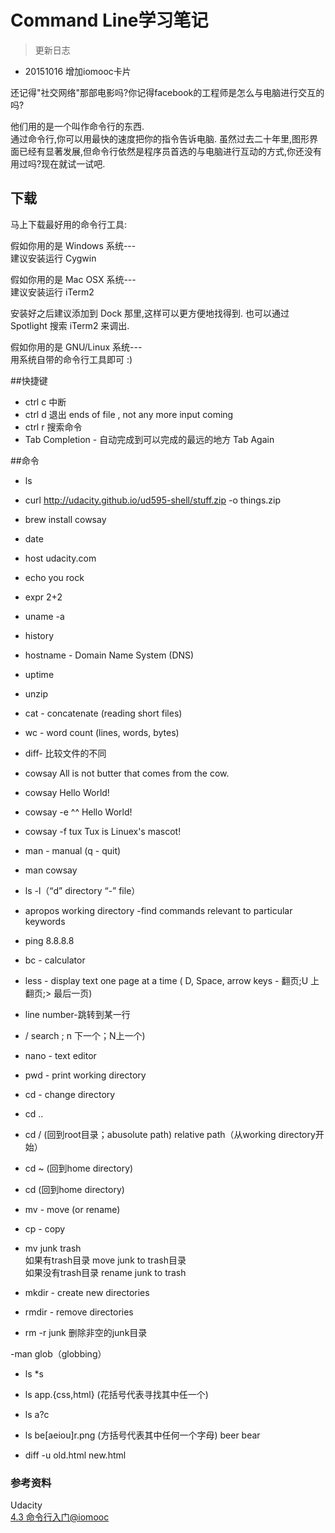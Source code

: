 # Command Line学习笔记

> 更新日志
- 20151016 增加iomooc卡片

还记得"社交网络"那部电影吗?你记得facebook的工程师是怎么与电脑进行交互的吗?

他们用的是一个叫作命令行的东西.    
通过命令行,你可以用最快的速度把你的指令告诉电脑. 虽然过去二十年里,图形界面已经有显著发展,但命令行依然是程序员首选的与电脑进行互动的方式,你还没有用过吗?现在就试一试吧.



## 下载
马上下载最好用的命令行工具:

假如你用的是 Windows 系统---  
建议安装运行 Cygwin

假如你用的是 Mac OSX 系统---  
建议安装运行 iTerm2

安装好之后建议添加到 Dock   那里,这样可以更方便地找得到. 也可以通过 Spotlight 搜索 iTerm2 来调出.

假如你用的是 GNU/Linux 系统---  
用系统自带的命令行工具即可 :)

##快捷键

- ctrl c 中断
- ctrl d 退出 ends of file , not any more input coming
- ctrl r 搜索命令
- Tab Completion - 自动完成到可以完成的最远的地方 Tab Again


##命令

- ls
- curl http://udacity.github.io/ud595-shell/stuff.zip -o things.zip
- brew install cowsay
- date
- host udacity.com
- echo you rock
- expr 2+2
- uname -a
- history
- hostname - Domain Name System (DNS)
- uptime
- unzip
- cat - concatenate (reading short files)
- wc - word count (lines, words, bytes)
- diff- 比较文件的不同





- cowsay All is not butter that comes from the cow.
- cowsay Hello World!
- cowsay -e ^^ Hello World!
- cowsay -f tux Tux is Linuex\'s mascot!



- man - manual (q - quit)
- man cowsay
- ls -l（“d” directory     “-” file）

- apropos working directory -find commands relevant to particular keywords
- ping 8.8.8.8
- bc - calculator



- less - display text one page at a time
( D, Space,  arrow keys - 翻页;U 上翻页;> 最后一页)
- line number-跳转到某一行
- /   search     ; n 下一个；N上一个)


- nano - text editor

- pwd - print working directory


- cd - change directory 
- cd ..
- cd /     (回到root目录；abusolute path)
relative path（从working directory开始）
- cd ~ (回到home directory)
- cd (回到home directory)



- mv - move (or rename)
- cp - copy
- mv junk trash  
如果有trash目录 move junk to trash目录  
如果没有trash目录  rename junk to trash  


- mkdir - create new directories
- rmdir - remove directories
- rm -r junk 删除非空的junk目录


-man glob（globbing）

- ls *s
- ls app.{css,html} (花括号代表寻找其中任一个)
- ls a?c
- ls be[aeiou]r.png (方括号代表其中任何一个字母)  beer bear 

- diff -u old.html new.html


### 参考资料  
Udacity   
[4.3 命令行入门@iomooc](http://www.iomooc.com/pages/cards.html?taskId=ff35a0f0-732f-11e5-a837-0800200c9a66#tip1)